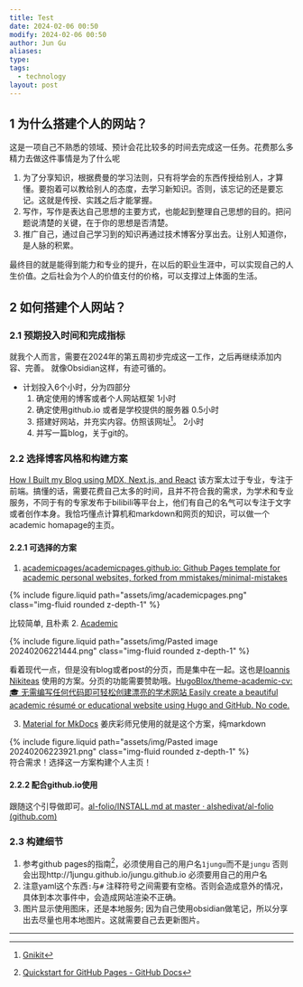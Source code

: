 ```yaml
---
title: Test
date: 2024-02-06 00:50
modify: 2024-02-06 00:50
author: Jun Gu
aliases: 
type: 
tags:
  - technology
layout: post
---
```

## 1 为什么搭建个人的网站？

这是一项自己不熟悉的领域、预计会花比较多的时间去完成这一任务。花费那么多精力去做这件事情是为了什么呢

1. 为了分享知识，根据费曼的学习法则，只有将学会的东西传授给别人，才算懂。要抱着可以教给别人的态度，去学习新知识。否则，该忘记的还是要忘记。这就是传授、实践之后才能掌握。
2. 写作，写作是表达自己思想的主要方式，也能起到整理自己思想的目的。把问题说清楚的关键，在于你的思想是否清楚。
3. 推广自己，通过自己学习到的知识再通过技术博客分享出去。让别人知道你，是人脉的积累。

最终目的就是能得到能力和专业的提升，在以后的职业生涯中，可以实现自己的人生价值。之后社会为个人的价值支付的价格，可以支撑过上体面的生活。

## 2 如何搭建个人网站？
### 2.1 预期投入时间和完成指标
就我个人而言，需要在2024年的第五周初步完成这一工作，之后再继续添加内容、完善。
就像Obsidian这样，有迹可循的。

- 计划投入6个小时，分为四部分
	1.  确定使用的博客或者个人网站框架 1小时
	2.  确定使用github.io 或者是学校提供的服务器 0.5小时
	3.  搭建好网站，并充实内容。仿照该网址[^1]。 2小时
	4. 并写一篇blog，关于git的。

### 2.2 选择博客风格和构建方案

[How I Built my Blog using MDX, Next.js, and React](https://www.joshwcomeau.com/blog/how-i-built-my-blog/) 该方案太过于专业，专注于前端。搞懂的话，需要花费自己太多的时间，且并不符合我的需求，为学术和专业服务，不同于有的专家发布于bilibili等平台上，他们有自己的名气可以专注于文字或者创作本身。我恰巧懂点计算机和markdown和网页的知识，可以做一个academic homapage的主页。

#### 2.2.1 可选择的方案
1. [academicpages/academicpages.github.io: Github Pages template for academic personal websites, forked from mmistakes/minimal-mistakes](https://github.com/academicpages/academicpages.github.io)

<div class="row mt-3">
    <div class="col-sm mt-3 mt-md-0">
        {% include figure.liquid path="assets/img/academicpages.png" class="img-fluid rounded z-depth-1" %}
    </div>
</div>

比较简单, 且朴素
2. [Academic](https://academic-demo.netlify.app/)
<div class="row mt-3">
    <div class="col-sm mt-3 mt-md-0">
        {% include figure.liquid path="assets/img/Pasted image 20240206221444.png" class="img-fluid rounded z-depth-1" %}
    </div>
</div>

看着现代一点，但是没有blog或者post的分页，而是集中在一起。这也是[Ioannis Nikiteas](https://gnikit.github.io/) 使用的方案。分页的功能需要赞助哦。[HugoBlox/theme-academic-cv: 🎓 无需编写任何代码即可轻松创建漂亮的学术网站 Easily create a beautiful academic résumé or educational website using Hugo and GitHub. No code.](https://github.com/HugoBlox/theme-academic-cv) 

3. [Material for MkDocs](https://squidfunk.github.io/mkdocs-material/) 姜庆彩师兄使用的就是这个方案，纯markdown

<div class="row mt-3">
    <div class="col-sm mt-3 mt-md-0">
        {% include figure.liquid path="assets/img/Pasted image 20240206223921.png" class="img-fluid rounded z-depth-1" %}
    </div>
</div>
符合需求！选择这一方案构建个人主页！

#### 2.2.2 配合github.io使用

跟随这个引导做即可。[al-folio/INSTALL.md at master · alshedivat/al-folio (github.com)](https://github.com/alshedivat/al-folio/blob/master/INSTALL.md)


### 2.3 构建细节

1. 参考github pages的指南[^4]，必须使用自己的用户名`1jungu`而不是`jungu` 否则会出现http://1jungu.github.io/jungu.github.io 必须要用自己的用户名
2. 注意yaml这个东西`:`与`#` 注释符号之间需要有空格。否则会造成意外的情况，具体到本次事件中，会造成网站渲染不正确。
3.  图片显示使用图床，还是本地服务; 因为自己使用obsidian做笔记，所以分享出去尽量也用本地图片。这就需要自己去更新图片。


---
[^1]: [Gnikit](https://gnikit.github.io/)
[^4]: [Quickstart for GitHub Pages - GitHub Docs](https://docs.github.com/en/pages/quickstart)
